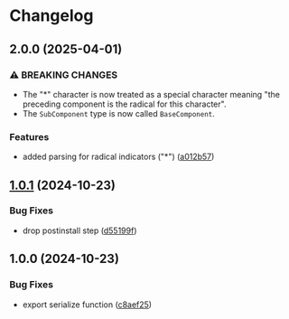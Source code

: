 # Changelog

## 2.0.0 (2025-04-01)

### ⚠ BREAKING CHANGES

* The "*" character is now treated as a special character
meaning "the preceding component is the radical for this character".
* The `SubComponent` type is now called `BaseComponent`.

### Features

* added parsing for radical indicators ("*") ([a012b57](https://github.com/birchill/kanji-component-string-utils/commit/a012b57af6a6322745e8695c6d0d682d8e13fca8))

## [1.0.1](https://github.com/birchill/kanji-component-string-utils/compare/v1.0.0...v1.0.1) (2024-10-23)

### Bug Fixes

* drop postinstall step ([d55199f](https://github.com/birchill/kanji-component-string-utils/commit/d55199fa344eea63f9d63ee26075703ae4b8e0d2))

## 1.0.0 (2024-10-23)

### Bug Fixes

* export serialize function ([c8aef25](https://github.com/birchill/kanji-component-string-utils/commit/c8aef25254b22f4a5c7910d5b354d4e629c5d3ff))
